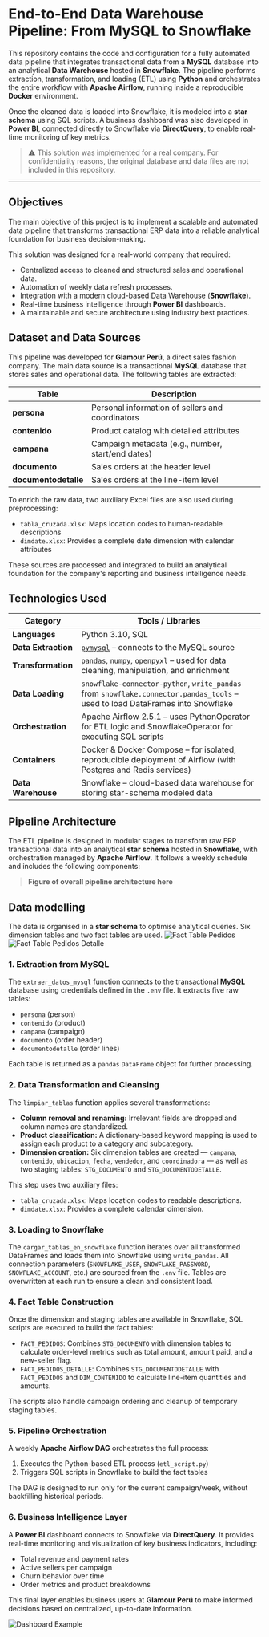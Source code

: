 # End-to-End Data Warehouse Pipeline: From MySQL to Snowflake

This repository contains the code and configuration for a fully automated data pipeline that integrates transactional data from a **MySQL** database into an analytical **Data Warehouse** hosted in **Snowflake**. The pipeline performs extraction, transformation, and loading (ETL) using **Python** and orchestrates the entire workflow with **Apache Airflow**, running inside a reproducible **Docker** environment.

Once the cleaned data is loaded into Snowflake, it is modeled into a **star schema** using SQL scripts. A business dashboard was also developed in **Power BI**, connected directly to Snowflake via **DirectQuery**, to enable real-time monitoring of key metrics.

> ⚠️ This solution was implemented for a real company. For confidentiality reasons, the original database and data files are not included in this repository.
  
---
## Objectives

The main objective of this project is to implement a scalable and automated data pipeline that transforms transactional ERP data into a reliable analytical foundation for business decision-making.

This solution was designed for a real-world company that required:

- Centralized access to cleaned and structured sales and operational data.
- Automation of weekly data refresh processes.
- Integration with a modern cloud-based Data Warehouse (**Snowflake**).
- Real-time business intelligence through **Power BI** dashboards.
- A maintainable and secure architecture using industry best practices.

## Dataset and Data Sources

This pipeline was developed for **Glamour Perú**, a direct sales fashion company. The main data source is a transactional **MySQL** database that stores sales and operational data. The following tables are extracted:

| Table                | Description                                             |
|----------------------|---------------------------------------------------------|
| **persona**          | Personal information of sellers and coordinators        |
| **contenido**        | Product catalog with detailed attributes                |
| **campana**          | Campaign metadata (e.g., number, start/end dates)       |
| **documento**        | Sales orders at the header level                        |
| **documentodetalle** | Sales orders at the line-item level                     |

To enrich the raw data, two auxiliary Excel files are also used during preprocessing:

- `tabla_cruzada.xlsx`: Maps location codes to human-readable descriptions  
- `dimdate.xlsx`: Provides a complete date dimension with calendar attributes

These sources are processed and integrated to build an analytical foundation for the company's reporting and business intelligence needs.

## Technologies Used

| Category           | Tools / Libraries                                                                 |
|--------------------|-----------------------------------------------------------------------------------|
| **Languages**      | Python 3.10, SQL                                                                  |
| **Data Extraction**| [`pymysql`](https://pypi.org/project/PyMySQL/) – connects to the MySQL source     |
| **Transformation** | `pandas`, `numpy`, `openpyxl` – used for data cleaning, manipulation, and enrichment |
| **Data Loading**   | `snowflake-connector-python`, `write_pandas` from `snowflake.connector.pandas_tools` – used to load DataFrames into Snowflake |
| **Orchestration**  | Apache Airflow 2.5.1 – uses PythonOperator for ETL logic and SnowflakeOperator for executing SQL scripts |
| **Containers**     | Docker & Docker Compose – for isolated, reproducible deployment of Airflow (with Postgres and Redis services) |
| **Data Warehouse** | Snowflake – cloud-based data warehouse for storing star-schema modeled data        |

## Pipeline Architecture

The ETL pipeline is designed in modular stages to transform raw ERP transactional data into an analytical **star schema** hosted in **Snowflake**, with orchestration managed by **Apache Airflow**. It follows a weekly schedule and includes the following components:

> **Figure of overall pipeline architecture here**

## Data modelling

The data is organised in a **star schema** to optimise analytical queries.  Six dimension tables and two fact tables are used.
![Fact Table Pedidos](FACT_PEDIDOS_GLAMOUR.png)
![Fact Table Pedidos Detalle](FACT_PEDIDOS_DETALLE_GLAMOUR.png)


### 1. Extraction from MySQL

The `extraer_datos_mysql` function connects to the transactional **MySQL** database using credentials defined in the `.env` file. It extracts five raw tables:

- `persona` (person)
- `contenido` (product)
- `campana` (campaign)
- `documento` (order header)
- `documentodetalle` (order lines)

Each table is returned as a `pandas` `DataFrame` object for further processing.

### 2. Data Transformation and Cleansing

The `limpiar_tablas` function applies several transformations:

- **Column removal and renaming:** Irrelevant fields are dropped and column names are standardized.
- **Product classification:** A dictionary-based keyword mapping is used to assign each product to a category and subcategory.
- **Dimension creation:** Six dimension tables are created — `campana`, `contenido`, `ubicacion`, `fecha`, `vendedor`, and `coordinadora` — as well as two staging tables: `STG_DOCUMENTO` and `STG_DOCUMENTODETALLE`.

This step uses two auxiliary files:
- `tabla_cruzada.xlsx`: Maps location codes to readable descriptions.
- `dimdate.xlsx`: Provides a complete calendar dimension.

### 3. Loading to Snowflake

The `cargar_tablas_en_snowflake` function iterates over all transformed DataFrames and loads them into Snowflake using `write_pandas`. All connection parameters (`SNOWFLAKE_USER`, `SNOWFLAKE_PASSWORD`, `SNOWFLAKE_ACCOUNT`, etc.) are sourced from the `.env` file. Tables are overwritten at each run to ensure a clean and consistent load.

### 4. Fact Table Construction

Once the dimension and staging tables are available in Snowflake, SQL scripts are executed to build the fact tables:

- `FACT_PEDIDOS`: Combines `STG_DOCUMENTO` with dimension tables to calculate order-level metrics such as total amount, amount paid, and a new-seller flag.
- `FACT_PEDIDOS_DETALLE`: Combines `STG_DOCUMENTODETALLE` with `FACT_PEDIDOS` and `DIM_CONTENIDO` to calculate line-item quantities and amounts.

The scripts also handle campaign ordering and cleanup of temporary staging tables.

### 5. Pipeline Orchestration

A weekly **Apache Airflow DAG** orchestrates the full process:

1. Executes the Python-based ETL process (`etl_script.py`)
2. Triggers SQL scripts in Snowflake to build the fact tables

The DAG is designed to run only for the current campaign/week, without backfilling historical periods.

### 6. Business Intelligence Layer

A **Power BI** dashboard connects to Snowflake via **DirectQuery**. It provides real-time monitoring and visualization of key business indicators, including:

- Total revenue and payment rates
- Active sellers per campaign
- Churn behavior over time
- Order metrics and product breakdowns

This final layer enables business users at **Glamour Perú** to make informed decisions based on centralized, up-to-date information.

![Dashboard Example](DASHBOARD_EXAMPLE.png)

